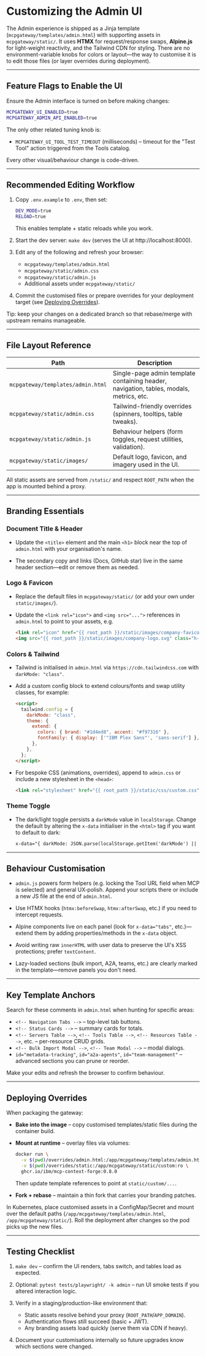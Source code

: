 # Customizing the Admin UI

The Admin experience is shipped as a Jinja template (`mcpgateway/templates/admin.html`)
with supporting assets in `mcpgateway/static/`. It uses **HTMX** for
request/response swaps, **Alpine.js** for light-weight reactivity, and the
Tailwind CDN for styling. There are no environment-variable knobs for colors or
layout—the way to customise it is to edit those files (or layer overrides during
deployment).

---

## Feature Flags to Enable the UI

Ensure the Admin interface is turned on before making changes:

```bash
MCPGATEWAY_UI_ENABLED=true
MCPGATEWAY_ADMIN_API_ENABLED=true
```

The only other related tuning knob is:

- `MCPGATEWAY_UI_TOOL_TEST_TIMEOUT` (milliseconds) – timeout for the "Test Tool"
  action triggered from the Tools catalog.

Every other visual/behaviour change is code-driven.

---

## Recommended Editing Workflow

1. Copy `.env.example` to `.env`, then set:
   ```bash
   DEV_MODE=true
   RELOAD=true
   ```
   This enables template + static reloads while you work.

2. Start the dev server: `make dev` (serves the UI at http://localhost:8000).
3. Edit any of the following and refresh your browser:
   - `mcpgateway/templates/admin.html`
   - `mcpgateway/static/admin.css`
   - `mcpgateway/static/admin.js`
   - Additional assets under `mcpgateway/static/`
4. Commit the customised files or prepare overrides for your deployment target
   (see [Deploying Overrides](#deploying-overrides)).

Tip: keep your changes on a dedicated branch so that rebase/merge with upstream
remains manageable.

---

## File Layout Reference

| Path | Description |
| --- | --- |
| `mcpgateway/templates/admin.html` | Single-page admin template containing header, navigation, tables, modals, metrics, etc. |
| `mcpgateway/static/admin.css` | Tailwind-friendly overrides (spinners, tooltips, table tweaks). |
| `mcpgateway/static/admin.js` | Behaviour helpers (form toggles, request utilities, validation). |
| `mcpgateway/static/images/` | Default logo, favicon, and imagery used in the UI. |

All static assets are served from `/static/` and respect `ROOT_PATH` when the
app is mounted behind a proxy.

---

## Branding Essentials

### Document Title & Header
- Update the `<title>` element and the main `<h1>` block near the top of
  `admin.html` with your organisation's name.

- The secondary copy and links (Docs, GitHub star) live in the same header
  section—edit or remove them as needed.

### Logo & Favicon
- Replace the default files in `mcpgateway/static/` (or add your own under
  `static/images/`).

- Update the `<link rel="icon">` and `<img src="...">` references in
  `admin.html` to point to your assets, e.g.
  ```html
  <link rel="icon" href="{{ root_path }}/static/images/company-favicon.ico" />
  <img src="{{ root_path }}/static/images/company-logo.svg" class="h-8" alt="Company" />
  ```

### Colors & Tailwind
- Tailwind is initialised in `admin.html` via `https://cdn.tailwindcss.com` with
  `darkMode: "class"`.

- Add a custom config block to extend colours/fonts and swap utility classes, for example:
  ```html
  <script>
    tailwind.config = {
      darkMode: "class",
      theme: {
        extend: {
          colors: { brand: "#1d4ed8", accent: "#f97316" },
          fontFamily: { display: ['"IBM Plex Sans"', 'sans-serif'] },
        },
      },
    };
  </script>
  ```
- For bespoke CSS (animations, overrides), append to `admin.css` or include a
  new stylesheet in the `<head>`:
  ```html
  <link rel="stylesheet" href="{{ root_path }}/static/css/custom.css" />
  ```

### Theme Toggle
- The dark/light toggle persists a `darkMode` value in `localStorage`. Change the
  default by altering the `x-data` initialiser in the `<html>` tag if you want to
  default to dark:
  ```html
  x-data="{ darkMode: JSON.parse(localStorage.getItem('darkMode') || 'true') }"
  ```

---

## Behaviour Customisation

- `admin.js` powers form helpers (e.g. locking the Tool URL field when MCP is
  selected) and general UX‐polish. Append your scripts there or include a new JS
  file at the end of `admin.html`.

- Use HTMX hooks (`htmx:beforeSwap`, `htmx:afterSwap`, etc.) if you need to
  intercept requests.

- Alpine components live on each panel (look for `x-data="tabs"`, etc.)—extend
  them by adding properties/methods in the `x-data` object.

- Avoid writing raw `innerHTML` with user data to preserve the UI's XSS
  protections; prefer `textContent`.

- Lazy-loaded sections (bulk import, A2A, teams, etc.) are clearly marked in the
  template—remove panels you don't need.

---

## Key Template Anchors

Search for these comments in `admin.html` when hunting for specific areas:

- `<!-- Navigation Tabs -->` – top-level tab buttons.
- `<!-- Status Cards -->` – summary cards for totals.
- `<!-- Servers Table -->`, `<!-- Tools Table -->`, `<!-- Resources Table -->`, etc. – per-resource CRUD grids.
- `<!-- Bulk Import Modal -->`, `<!-- Team Modal -->` – modal dialogs.
- `id="metadata-tracking"`, `id="a2a-agents"`, `id="team-management"` – advanced sections you can prune or reorder.

Make your edits and refresh the browser to confirm behaviour.

---

## Deploying Overrides

When packaging the gateway:

- **Bake into the image** – copy customised templates/static files during the
  container build.

- **Mount at runtime** – overlay files via volumes:
  ```bash
  docker run \
    -v $(pwd)/overrides/admin.html:/app/mcpgateway/templates/admin.html:ro \
    -v $(pwd)/overrides/static:/app/mcpgateway/static/custom:ro \
    ghcr.io/ibm/mcp-context-forge:0.8.0
  ```
  Then update template references to point at `static/custom/...`.

- **Fork + rebase** – maintain a thin fork that carries your branding patches.

In Kubernetes, place customised assets in a ConfigMap/Secret and mount over the
default paths (`/app/mcpgateway/templates/admin.html`, `/app/mcpgateway/static/`).
Roll the deployment after changes so the pod picks up the new files.

---

## Testing Checklist

1. `make dev` – confirm the UI renders, tabs switch, and tables load as expected.
2. Optional: `pytest tests/playwright/ -k admin` – run UI smoke tests if you
   altered interaction logic.

3. Verify in a staging/production-like environment that:
   - Static assets resolve behind your proxy (`ROOT_PATH`/`APP_DOMAIN`).
   - Authentication flows still succeed (basic + JWT).
   - Any branding assets load quickly (serve them via CDN if heavy).
4. Document your customisations internally so future upgrades know which sections
   were changed.
